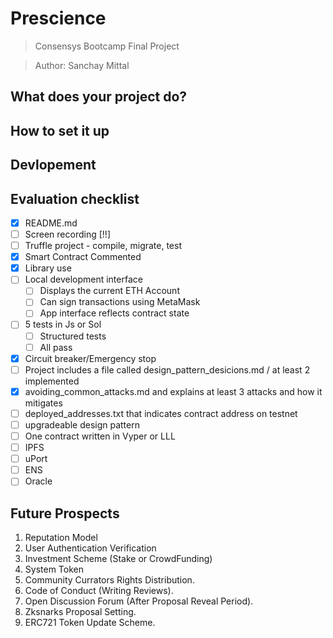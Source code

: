 # Prescience
>Consensys Bootcamp Final Project

>Author: Sanchay Mittal

## What does your project do?
## How to set it up
## Devlopement


## Evaluation checklist

- [x] README.md
- [ ] Screen recording [!!]
- [ ] Truffle project - compile, migrate, test
- [x] Smart Contract Commented
- [x] Library use
- [ ] Local development interface
    - [ ] Displays the current ETH Account
    - [ ] Can sign transactions using MetaMask
    - [ ] App interface reflects contract state
- [ ] 5 tests in Js or Sol
    - [ ] Structured tests
    - [ ] All pass
- [x] Circuit breaker/Emergency stop
- [ ] Project includes a file called design_pattern_desicions.md / at least 2 implemented
- [x] avoiding_common_attacks.md and explains at least 3 attacks and how it mitigates
- [ ] deployed_addresses.txt that indicates contract address on testnet
- [ ] upgradeable design pattern
- [ ] One contract written in Vyper or LLL
- [ ] IPFS
- [ ] uPort
- [ ] ENS
- [ ] Oracle

## Future Prospects

1. Reputation Model
2. User Authentication Verification
3. Investment Scheme (Stake or CrowdFunding)
4. System Token
5. Community Currators Rights Distribution.
6. Code of Conduct (Writing Reviews).
7. Open Discussion Forum (After Proposal Reveal Period).
8. Zksnarks Proposal Setting.
9. ERC721 Token Update Scheme.  


